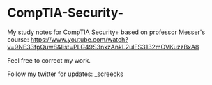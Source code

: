 # CompTIA-Security-

My study notes for CompTIA Security+ based on professor Messer's course:
  https://www.youtube.com/watch?v=9NE33fpQuw8&list=PLG49S3nxzAnkL2ulFS3132mOVKuzzBxA8

Feel free to correct my work.

Follow my twitter for updates: _screecks
